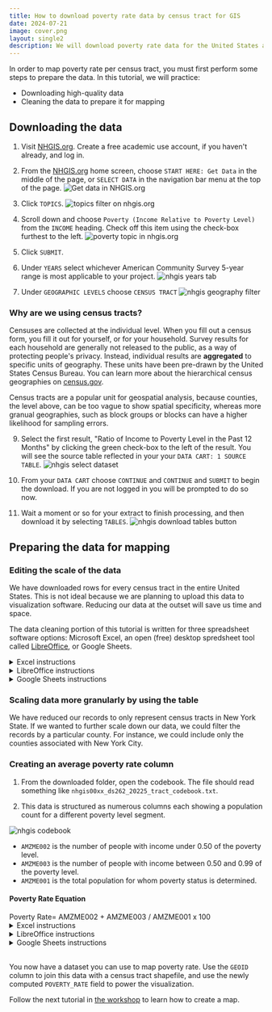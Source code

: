 ```yaml
---
title: How to download poverty rate data by census tract for GIS
date: 2024-07-21
image: cover.png
layout: single2
description: We will download poverty rate data for the United States and filter it to New York City for use with GIS mapping.
---
```


In order to  map poverty rate per census tract, you must first perform some steps to prepare the data. In this tutorial, we will practice:
* Downloading high-quality data
* Cleaning the data to prepare it for mapping

## Downloading the data

1. Visit [NHGIS.org](https://www.nhgis.org). Create a free academic use account, if you haven't already, and log in.

2. From the [NHGIS.org](https://www.nhgis.org) home screen, choose `START HERE: Get Data` in the middle of the page, or `SELECT DATA` in the navigation bar menu at the top of the page.
![Get data in NHGIS.org](media/get-data.png)

3. Click `TOPICS`.
![topics filter on nhgis.org](media/topics.png)

4. Scroll down and choose `Poverty (Income Relative to Poverty Level)` from the `INCOME` heading. Check off this item using the check-box furthest to the left.
![poverty topic in nhgis.org](media/poverty.png)

5. Click `SUBMIT`.

7. Under `YEARS` select whichever American Community Survey 5-year range is most applicable to your project. 
![nhgis years tab](media/acs-years.png)

8. Under `GEOGRAPHIC LEVELS` choose `CENSUS TRACT`
![nhgis geography filter](media/geographic-levels.png)

<div class="alert-info">
  <h3>Why are we using census tracts?</h3>
  <p>Censuses are collected at the individual level. When you fill out a census form, you fill it out for yourself, or for your household. Survey results for each household are generally not released to the public, as a way of protecting people's privacy. Instead, individual results are <strong>aggregated</strong> to specific units of geography. These units have been pre-drawn by the United States Census Bureau. You can learn more about the hierarchical census geographies on <a href="https://www.census.gov/programs-surveys/geography/guidance/hierarchy.html">census.gov</a>.</p>
  <p>Census tracts are a popular unit for geospatial analysis, because counties, the level above, can be too vague to show spatial specificity, whereas more granual geographies, such as block groups or blocks can have a higher likelihood for sampling errors.</p>


</div>


9. Select the first result, "Ratio of Income to Poverty Level in the Past 12 Months" by clicking the green check-box to the left of the result. You will see the source table reflected in your your `DATA CART: 1 SOURCE TABLE`.
![nhgis select dataset](media/select-poverty.png)

10. From your `DATA CART` choose `CONTINUE` and `CONTINUE` and `SUBMIT` to begin the download. If you are not logged in you will be prompted to do so now.

11. Wait a moment or so for your extract to finish processing, and then download it by selecting `TABLES`.
![nhgis download tables button](media/tables.png)


## Preparing the data for mapping

### Editing the scale of the data

We have downloaded rows for every census tract in the entire United States. This is not ideal because we are planning to upload this data to visualization software. Reducing our data at the outset will save us time and space.

The data cleaning portion of this tutorial is written for three spreadsheet software options: Microsoft Excel, an open (free) desktop spredsheet tool called [LibreOffice](https://www.libreoffice.org/download/download-libreoffice/), or Google Sheets.

<details>
<summary> Excel instructions </summary>


1. Open the `.CSV` in Microsoft Excel. If you are prompted to remove leading zeroes, choose `Don't Convert`.

2. Highlight the column titled `STATE`.
![highlighting a row in excel](media/state-excel.png)

3. From the menu ribbon choose `Sort and Filter`.

4. Choose `Filter`. Click the drop-down arrow at the top of the column titled `STATE`.
![dropdown arrow excel](media/arrow-excel.png)

5. Uncheck `Select All`.

6. Check off `New York` and close the filter window by clicking the small red x in the upper left-hand corner.

7. `CTRL + A` on a Windows, `Command + A` on a Mac, or from the menu `Edit` → `Select All` to highlight all the records. 

8. Copy the records. `CTRL + C`; `Command + C`; `Edit`→ `Copy`.

9. Open a new sheet `File` → `New`.

10. Paste the records into the new sheet. Save this sheet with your other datasets as `new-york-poverty-rate.csv`


<div class="alert-danger">
  <h4>Do not use .XLSX</h4>
  <p></p>Make sure to always save your spreadsheet data for mapping in .CSV format. .CSV is an open-data format, and has a higher likelihood of being interoperable with most GIS software.</p>
</div>

</details>


<details>
<summary>LibreOffice instructions</summary>


1. Open the dataset in LibreOffice.

2. Click the `AutoFilter` button in the menu ribbon.
![autofilter in libreoffice](media/autofilter.png)

3. This will add drop-down arrows to the tops of the column headers. Choose the drop-down arrow next to the column titled `STATE`.

4. Uncheck `All`. Scroll down and check off `New York`.

5. `CTRL + A` on a Windows, `Command + A` on a Mac, or from the menu `Edit` then `Select All` to highlight all the records. 

6. Copy the records. `CTRL + C`; `Command + C`; `Edit`, `Copy`.

7. Open a new sheet `File` → `New` → `Spreadsheet`.

8. Paste the records into the new sheet. Save this sheet with your other datasets as `new-york-poverty-rate.csv`


</details>


<details>
<summary>Google Sheets instructions</summary>

1. Type `sheets.new` into a browser to open a new Google sheet.

2. Choose `File`→ `Open`→ `Upload`→ `Browse` to bring in the census data `.csv`.

3. For the `STATE` column, click or hover over the column header until a drop-down arrow appears.
![google sheets columns](media/column.png)

4. Click the drop-down arrow to open a column menu.

5. Choose `Create a Filter`.

6. Now, next to the header name for the column, there will be a button with three horizontal lines. 
![field filter button in google sheets](media/field-filter-gs.png)

7. Click the button next to the header name with the horizontal lines to open a filtering wizard.

8. Under `Filter by Values`, next to `Select All`, click the text that says `Clear`.

9. Scroll down to where it says `New York` and click `New York`. Select `OK`.


</details>




<div class="alert-info">
  <h3>Scaling data more granularly by using the table</h3>
  <p>We have reduced our records to only represent census tracts in New York State. If we wanted to further scale down our data, we could filter the records by a particular county. For instance, we could include only the counties associated with New York City.</p>
</div>


### Creating an average poverty rate column

1. From the downloaded folder, open the codebook. The file should read something like `nhgis00xx_ds262_20225_tract_codebook.txt`.

2. This data is structured as numerous columns each showing a population count for a different poverty level segment.

![nhgis codebook](media/codebook.png)

- `AMZME002` is the number of people with income under 0.50 of the poverty level.
- `AMZME003` is the number of people with income between 0.50 and 0.99 of the poverty level.
- `AMZME001` is the total population for whom poverty status is determined.

<div class="alert-success">
<h4>Poverty Rate Equation</h4>
Poverty Rate= AMZME002 + AMZME003 / AMZME001 x 100
</div>

<details>
<summary>Excel instructions</summary>

1. Create a new column called `POVERTY_RATE`.

2. In the second cell of the new column, enter the equation 
<br>
`= IFERROR((AR2 + AS2)/AQ2 * 100, 0)`
<br>
*'IFERROR' catches null values in the source census data. We ask the function to return 0 instead of an error message if the function can't carry out.*

3. Fill down to complete the column by double-clicking the green plus sign on the cell with the formula.

3. `File` → `Save`.


</details>

<details>
<summary>LibreOffice instructions</summary>


</details>

<details>
<summary>Google Sheets instructions</summary>

1. Make sure all of the columns `AMZME001`, `AMZME002`, and `AMZME003` are formatted as numbers, and not text. Do this by highlighting all three columns and selecting from the menu `Format` → `Number` → `Number`. 

2. `Insert`→ `Column`→ `One Column Right`. In the first cell of the new column create a header titled `POVERTY_RATE`.

3. In the second cell of the new column, enter the equation 
<br>
`= IFERROR((AR49735 + AS49735)/AQ49735 * 100, 0)`
<br>
*'IFERROR' catches null values in the source census data. We ask the function to return 0 instead of an error message if the function can't carry out.*


4. Fill down to complete the column by double-clicking the blue dot on the cell with the formula.

5. Select all by clicking the cell directly under the formula bar.
![select all button google sheets](media/select-all-google.png). 

6. Copy the values.

7. Create a new sheet.

8. Paste the values into the new sheet.

9. `File` → `Download` → `.CSV`.

</details>
<br>

You now have a dataset you can use to map poverty rate. Use the `GEOID` column to join this data with a census tract shapefile, and use the newly computed `POVERTY_RATE` field to power the visualization.

Follow the next tutorial in [the workshop](https://mapping.share.library.harvard.edu/resources/workshops/workshop-4/) to learn how to create a map.